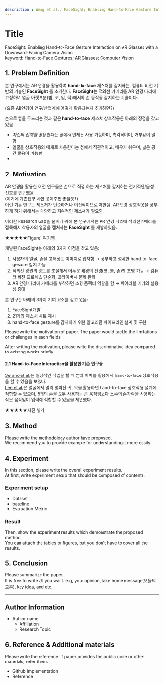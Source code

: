 ```yaml
---
description : Weng et al./ FaceSight; Enabling Hand-to-Face Gesture Interaction on AR Glasses with a Downward-Facing Camera Vision / CHI-2021  
---
```


# **Title** 

FaceSight: Enabling Hand-to-Face Gesture Interaction on AR Glasses with a Downward-Facing Camera Vision  
keyword: Hand-to-Face Gestures; AR Glasses; Computer Vision


## **1. Problem Definition**  

본 연구에서는 AR 안경을 활용하여 **hand-to-face** 제스처를 감지하는, 컴퓨터 비전 기반의 기술인 **FaceSight** 를 소개한다.
**FaceSight**는 적외선 카메라를 AR 안경 다리에 고정하여 얼굴 아랫부분(뺨, 코, 입, 턱)에서의 손 동작을 감지하는 기술이다.

(요즘 AR안경이 연구/산업계에 어떻게 활용되는지 추가하면?)

손으로 뺨을 두드리는 것과 같은 **hand-to-face** 제스처 상호작용은 아래의 장점을 갖고 있음
- _자신의 신체를 활용한다는 점에서_ 언제든 사용 가능하며, 촉각적이며, 거부감이 덜함
- 얼굴을 상호작용의 매개로 사용한다는 점에서 직관적이고, 배우기 쉬우며, 넓은 공간 활용이 가능함
- 



## **2. Motivation**  

AR 안경을 활용한 이전 연구들은 손으로 직접 하는 제스처를 감지하는 전기적인/음성 신호를 연구했음  
(여기에 기존연구 사진 넣어주면 좋을듯?)  
이런 기존 연구는 제스처가 단순하거나 이산적이므로 제한됨. AR 안경 상호작용을 풍부하게 하기 위해서는 다양하고 지속적인 제스쳐가 필요함.

이러한 Research Gap을 줄이기 위해 본 연구에서는 AR 안경 다리에 적외선카메라를 접목해서 착용자의 얼굴을 캡처하는 **FaceSight** 를 개발하였음.  

★★★★★Figure1 여기엥

개발된 FaceSight는 아래의 3가지 이점을 갖고 있음:
 1) 사용자의 얼굴, 손을 고해상도 이미지로 캡쳐함 → 풍부하고 섬세한 hand-to-face gesture 감지 가능
 2) 적외선 광원의 광도를 조절해서 어두운 배경의 전경(코, 볼, 손)만 조명 가능 → 컴퓨터 비전 프로세스 단순화, 프라이버시 문제 완화
 3) AR 안경 다리에 카메라를 부착하면 소형 폼팩터 역할을 함 → 웨어러블 기기의 실용성 증대

본 연구는 아래의 3가지 기여 요소를 갖고 있음:
 1) FaceSight개발
 2) 21개의 제스처 세트 제시
 3) hand-to-face gesture를 감지하기 위한 알고리즘 파이프라인 설계 및 구현

Please write the motivation of paper. The paper would tackle the limitations or challenges in each fields.

After writing the motivation, please write the discriminative idea compared to existing works briefly.

#### 2.1 Hand-to-Face Interaction을 활용한 기존 연구들

[Serano et al.](https://doi.org/10.1145/2556288.2556984)는 일상적인 작업을 할 때 뺨과 이마를 활용해서 hand-to-face 상호작용을 할 수 있음을 보였다.  
[Lee et al.](https://doi.org/10.1145/3242587.3242642)은 얼굴에서 멀리 떨어진 귀, 목을 활용하면 hand-to-face 상호작용 설계에 적합할 수 있으며, 5개의 손을 모두 사용하는 큰 움직임보다 소수의 손가락을 사용하는 작은 움직임이 입력에 적합할 수 있음을 제안했다.

★★★★★사진 넣기


## **3. Method**  

Please write the methodology author have proposed.  
We recommend you to provide example for understanding it more easily.  

## **4. Experiment**  

In this section, please write the overall experiment results.  
At first, write experiment setup that should be composed of contents.  

### **Experiment setup**  
* Dataset  
* baseline  
* Evaluation Metric  

### **Result**  
Then, show the experiment results which demonstrate the proposed method.  
You can attach the tables or figures, but you don't have to cover all the results.  
  



## **5. Conclusion**  

Please summarize the paper.  
It is free to write all you want. e.g, your opinion, take home message(오늘의 교훈), key idea, and etc.

---  
## **Author Information**  

* Author name  
    * Affiliation  
    * Research Topic

## **6. Reference & Additional materials**  

Please write the reference. If paper provides the public code or other materials, refer them.  

* Github Implementation  
* Reference  

